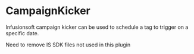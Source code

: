 # CampaignKicker


Infusionsoft campaign kicker can be used to schedule a tag to trigger on a specific date. 



Need to remove IS SDK files not used in this plugin
